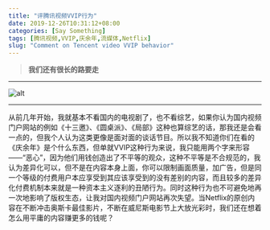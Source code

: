 ```yaml
---
title: "评腾讯视频VVIP行为"
date: 2019-12-26T10:31:12+08:00
categories: [Say Something]
tags: [腾讯视频,VVIP,庆余年,流媒体,Netflix]
slug: "Comment on Tencent video VVIP behavior"
---
```


> **我们还有很长的路要走**

<!--more-->

---

![alt](https://dawnblog-1300625500.cos.ap-guangzhou.myqcloud.com/images/jonathan-cosens-photography-jcp-1otSHxpCBI4-unsplash.jpg "Unsplash")

---

从前几年开始，我就基本不看国内的电视剧了，也不看综艺，如果你认为国内视频门户网站的例如《十三邀》、《圆桌派》、《局部》这种也算综艺的话，那我还是会看一点的，但我个人认为这类更像是面对面的谈话节目。所以我不知道你们在看的《庆余年》是个什么东西，但单就VVIP这种行为来说，我只能用两个字来形容——“恶心”，因为他们用钱创造出了不平等的观众，这种不平等是不合规范的，我认为差异化可以，但不是在内容本身上面，你可以限制画面质量，加广告，但是同一个等级的付费用户本应享受到其应该享受到的没有差别的内容，而且较多的差异化付费机制本来就是一种资本主义逐利的丑陋行为。同时这种行为也不可避免地再一次地影响了版权生态，让我对国内视频门户网站再次失望。当Netflix的原创内容在不断冲击奥斯卡最佳影片，不断在威尼斯电影节上大放光彩时，我们还在想着怎么用平庸的内容赚更多的钱呢？